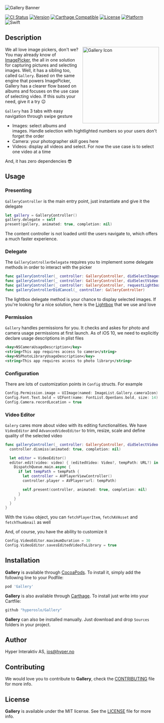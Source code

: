 <img src="Screenshots/Banner.png" alt="Gallery Banner" align="center" />

[![CI Status](http://img.shields.io/travis/hyperoslo/Gallery.svg?style=flat)](https://travis-ci.org/hyperoslo/Gallery)
[![Version](https://img.shields.io/cocoapods/v/Gallery.svg?style=flat)](http://cocoadocs.org/docsets/Gallery)
[![Carthage Compatible](https://img.shields.io/badge/Carthage-compatible-4BC51D.svg?style=flat)](https://github.com/Carthage/Carthage)
[![License](https://img.shields.io/cocoapods/l/Gallery.svg?style=flat)](http://cocoadocs.org/docsets/Gallery)
[![Platform](https://img.shields.io/cocoapods/p/Gallery.svg?style=flat)](http://cocoadocs.org/docsets/Gallery)
![Swift](https://img.shields.io/badge/%20in-swift%203.0-orange.svg)

## Description

<img src="Screenshots/Icon.png" alt="Gallery Icon" align="right" width="250" height="250" />

We all love image pickers, don't we? You may already know of [ImagePicker](https://github.com/hyperoslo/ImagePicker), the all in one solution for capturing pictures and selecting images. Well, it has a sibling too, called `Gallery`. Based on the same engine that powers ImagePicker, Gallery has a clearer flow based on albums and focuses on the use case of selecting video. If this suits your need, give it a try 😉

`Gallery` has 3 tabs with easy navigation through swipe gesture

- Images: select albums and images. Handle selection with hightlighted numbers so your users don't forget the order
- Camera: your photographer skill goes here
- Videos: display all videos and select. For now the use case is to select one video at a time

And, it has zero dependencies 😎

## Usage

### Presenting

`GalleryController` is the main entry point, just instantiate and give it the delegate

```swift
let gallery = GalleryController()
gallery.delegate = self
present(gallery, animated: true, completion: nil)
```

The content controller is not loaded until the users navigate to, which offers a much faster experience.

### Delegate

The `GalleryControllerDelegate` requires you to implement some delegate methods in order to interact with the picker

```swift
func galleryController(_ controller: GalleryController, didSelectImages images: [UIImage])
func galleryController(_ controller: GalleryController, didSelectVideo video: Video)
func galleryController(_ controller: GalleryController, requestLightbox images: [UIImage])
func galleryControllerDidCancel(_ controller: GalleryController)
```

The lightbox delegate method is your chance to display selected images. If you're looking for a nice solution, here is the [Lightbox](https://github.com/hyperoslo/Lightbox) that we use and love

### Permission

`Gallery` handles permissions for you. It checks and askes for photo and camera usage permissions at first launch. As of iOS 10, we need to explicitly declare usage descriptions in plist files

```xml
<key>NSCameraUsageDescription</key>
<string>This app requires access to camera</string>
<key>NSPhotoLibraryUsageDescription</key>
<string>This app requires access to photo library</string>
```

### Configuration

There are lots of customization points in `Config` structs. For example

```swift
Config.Permission.image = UIImage(named: ImageList.Gallery.cameraIcon)
Config.Font.Text.bold = UIFont(name: FontList.OpenSans.bold, size: 14)!
Config.Camera.recordLocation = true
```

### Video Editor

`Galery` cares more about video with its editing functionalities. We have `VideoEditor` and `AdvancedVideoEditor` to trim, resize, scale and define quality of the selected video

```swift
func galleryController(_ controller: GalleryController, didSelectVideo video: Video) {
  controller.dismiss(animated: true, completion: nil)

  let editor = VideoEditor()
  editor.edit(video: video) { (editedVideo: Video?, tempPath: URL?) in
    DispatchQueue.main.async {
      if let tempPath = tempPath {
        let controller = AVPlayerViewController()
        controller.player = AVPlayer(url: tempPath)

        self.present(controller, animated: true, completion: nil)
      }
    }
  }
}
```

With the `Video` object, you can `fetchPlayerItem`, `fetchAVAsset` and `fetchThumbnail` as well

And, of course, you have the ability to customize it

```swift
Config.VideoEditor.maximumDuration = 30
Config.VideoEditor.savesEditedVideoToLibrary = true
```



## Installation

**Gallery** is available through [CocoaPods](http://cocoapods.org). To install
it, simply add the following line to your Podfile:

```ruby
pod 'Gallery'
```

**Gallery** is also available through [Carthage](https://github.com/Carthage/Carthage).
To install just write into your Cartfile:

```ruby
github "hyperoslo/Gallery"
```

**Gallery** can also be installed manually. Just download and drop `Sources` folders in your project.

## Author

Hyper Interaktiv AS, ios@hyper.no

## Contributing

We would love you to contribute to **Gallery**, check the [CONTRIBUTING](https://github.com/hyperoslo/Gallery/blob/master/CONTRIBUTING.md) file for more info.

## License

**Gallery** is available under the MIT license. See the [LICENSE](https://github.com/hyperoslo/Gallery/blob/master/LICENSE.md) file for more info.
